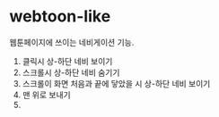 # webtoon-like
웹툰페이지에 쓰이는 네비게이션 기능.

1. 클릭시 상-하단 네비 보이기
2. 스크롤시 상-하단 네비 숨기기
3. 스크롤이 화면 처음과 끝에 닿았을 시 상-하단 네비 보이기
4. 맨 위로 보내기
5. 

